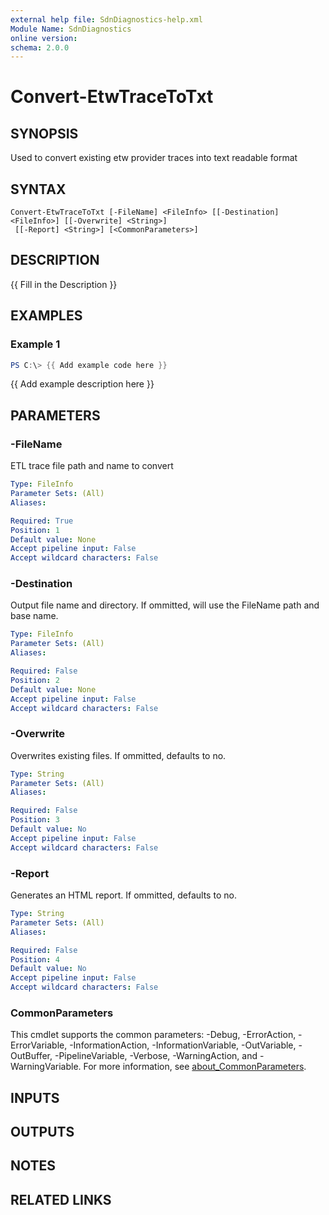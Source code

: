 ```yaml
---
external help file: SdnDiagnostics-help.xml
Module Name: SdnDiagnostics
online version:
schema: 2.0.0
---
```


# Convert-EtwTraceToTxt

## SYNOPSIS
Used to convert existing etw provider traces into text readable format

## SYNTAX

```
Convert-EtwTraceToTxt [-FileName] <FileInfo> [[-Destination] <FileInfo>] [[-Overwrite] <String>]
 [[-Report] <String>] [<CommonParameters>]
```

## DESCRIPTION
{{ Fill in the Description }}

## EXAMPLES

### Example 1
```powershell
PS C:\> {{ Add example code here }}
```

{{ Add example description here }}

## PARAMETERS

### -FileName
ETL trace file path and name to convert

```yaml
Type: FileInfo
Parameter Sets: (All)
Aliases:

Required: True
Position: 1
Default value: None
Accept pipeline input: False
Accept wildcard characters: False
```

### -Destination
Output file name and directory.
If ommitted, will use the FileName path and base name.

```yaml
Type: FileInfo
Parameter Sets: (All)
Aliases:

Required: False
Position: 2
Default value: None
Accept pipeline input: False
Accept wildcard characters: False
```

### -Overwrite
Overwrites existing files.
If ommitted, defaults to no.

```yaml
Type: String
Parameter Sets: (All)
Aliases:

Required: False
Position: 3
Default value: No
Accept pipeline input: False
Accept wildcard characters: False
```

### -Report
Generates an HTML report.
If ommitted, defaults to no.

```yaml
Type: String
Parameter Sets: (All)
Aliases:

Required: False
Position: 4
Default value: No
Accept pipeline input: False
Accept wildcard characters: False
```

### CommonParameters
This cmdlet supports the common parameters: -Debug, -ErrorAction, -ErrorVariable, -InformationAction, -InformationVariable, -OutVariable, -OutBuffer, -PipelineVariable, -Verbose, -WarningAction, and -WarningVariable. For more information, see [about_CommonParameters](http://go.microsoft.com/fwlink/?LinkID=113216).

## INPUTS

## OUTPUTS

## NOTES

## RELATED LINKS
